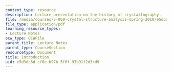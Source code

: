 ```yaml
---
content_type: resource
description: Lecture presentation on the history of crystallography.
file: /media/courses/5-069-crystal-structure-analysis-spring-2010/e5d3dc8dcf0eb97b5f6f93b91f2d3cd9_intro_handout.pdf
file_type: application/pdf
learning_resource_types:
- Lecture Notes
ocw_type: OCWFile
parent_title: Lecture Notes
parent_type: CourseSection
resourcetype: Document
title: Introduction
uid: e5d3dc8d-cf0e-b97b-5f6f-93b91f2d3cd9
---
```

